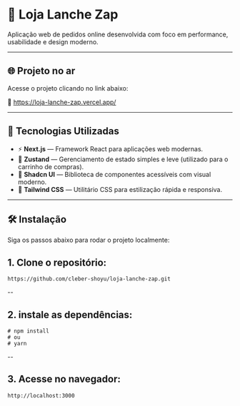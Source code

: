 # 🍔 Loja Lanche Zap

Aplicação web de pedidos online desenvolvida com foco em performance, usabilidade e design moderno.

---

## 🌐 Projeto no ar

Acesse o projeto clicando no link abaixo:

🔗 https://loja-lanche-zap.vercel.app/

---

## 🚀 Tecnologias Utilizadas

- ⚡ **Next.js** — Framework React para aplicações web modernas.
- 🛒 **Zustand** — Gerenciamento de estado simples e leve (utilizado para o carrinho de compras).
- 🎨 **Shadcn UI** — Biblioteca de componentes acessíveis com visual moderno.
- 💨 **Tailwind CSS** — Utilitário CSS para estilização rápida e responsiva.

---

## 🛠️ Instalação

Siga os passos abaixo para rodar o projeto localmente:

## 1. Clone o repositório:
`https://github.com/cleber-shoyu/loja-lanche-zap.git`

--
## 2. instale as dependências:
```
# npm install
# ou
# yarn
```
--
## 3. Acesse no navegador:
`http://localhost:3000`



